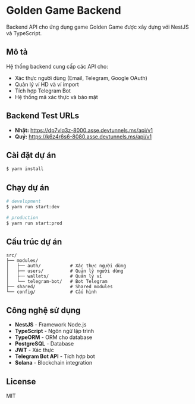 # Golden Game Backend

Backend API cho ứng dụng game Golden Game được xây dựng với NestJS và TypeScript.

## Mô tả

Hệ thống backend cung cấp các API cho:
- Xác thực người dùng (Email, Telegram, Google OAuth)
- Quản lý ví HD và ví import
- Tích hợp Telegram Bot
- Hệ thống mã xác thực và bảo mật

## Backend Test URLs

- **Nhật:** https://dp7vlq3z-8000.asse.devtunnels.ms/api/v1
- **Quý:** https://k6z4r6s6-8080.asse.devtunnels.ms/api/v1

## Cài đặt dự án

```bash
$ yarn install
```

## Chạy dự án

```bash
# development
$ yarn run start:dev

# production
$ yarn run start:prod
```

## Cấu trúc dự án

```
src/
├── modules/
│   ├── auth/           # Xác thực người dùng
│   ├── users/          # Quản lý người dùng
│   ├── wallets/        # Quản lý ví
│   └── telegram-bot/   # Bot Telegram
├── shared/             # Shared modules
└── config/             # Cấu hình
```

## Công nghệ sử dụng

- **NestJS** - Framework Node.js
- **TypeScript** - Ngôn ngữ lập trình
- **TypeORM** - ORM cho database
- **PostgreSQL** - Database
- **JWT** - Xác thực
- **Telegram Bot API** - Tích hợp bot
- **Solana** - Blockchain integration

## License

MIT
